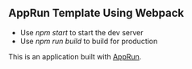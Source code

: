 ## AppRun Template Using Webpack

* Use _npm start_ to start the dev server
* Use _npm run build_ to build for production

This is an application built with [AppRun](https://github.com/yysun/apprun).